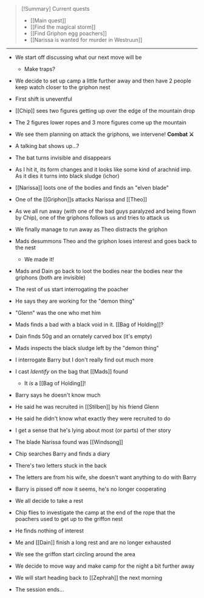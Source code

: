 > [!Summary] Current quests
> - [[Main quest]]
> - [[Find the magical storm]]
> - [[Find Griphon egg poachers]]
> - [[Narissa is wanted for murder in Westruun]]

---
- We start off discussing what our next move will be
	- Make traps?
- We decide to set up camp a little further away and then have 2 people keep watch closer to the griphon nest
- First shift is uneventful
- [[Chip]] sees two figures getting up over the edge of the mountain drop
- The 2 figures lower ropes and 3 more figures come up the mountain
- We see them planning on attack the griphons, we intervene!
**Combat ⚔**

- A talking bat shows up...?
- The bat turns invisible and disappears
- As I hit it, its form changes and it looks like some kind of arachnid imp. As it dies it turns into black sludge (ichor)
- [[Narissa]] loots one of the bodies and finds an "elven blade"
- One of the [[Griphon]]s attacks Narissa and [[Theo]]
- As we all run away (with one of the bad guys paralyzed and being flown by Chip), one of the griphons follows us and tries to attack us
- We finally manage to run away as Theo distracts the griphon
- Mads desummons Theo and the griphon loses interest and goes back to the nest
	- We made it!
- Mads and Dain go back to loot the bodies near the bodies near the griphons (both are invisible)
- The rest of us start interrogating the poacher
- He says they are working for the "demon thing"
- "Glenn" was the one who met him
- Mads finds a bad with a black void in it. [[Bag of Holding]]?
- Dain finds 50g and an ornately carved box (it's empty)
- Mads inspects the black sludge left by the "demon thing"
- I interrogate Barry but I don't really find out much more
- I cast _Identify_ on the bag that [[Mads]] found
	- It _is_ a [[Bag of Holding]]!
- Barry says he doesn't know much
- He said he was recruited in [[Stilben]] by his friend Glenn
- He said he didn't know what exactly they were recruited to do
- I get a sense that he's lying about most  (or parts) of ther story
- The blade Narissa found was [[Windsong]]
- Chip searches Barry and finds a diary
- There's two letters stuck in the back
- The letters are from his wife, she doesn't want anything to do with Barry
- Barry is pissed off now it seems, he's no longer cooperating
- We all decide to take a rest
- Chip flies to investigate the camp at the end of the rope that the poachers used to get up to the griffon nest
- He finds nothing of interest
- Me and [[Dain]] finish a long rest and are no longer exhausted
- We see the griffon start circling around the area
- We decide to move way and make camp for the night a bit further away
- We will start heading back to [[Zephrah]] the next morning
- The session ends...